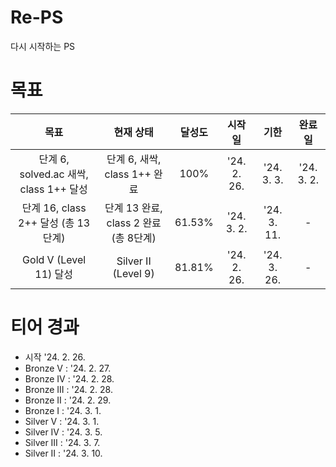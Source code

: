 # Re-PS

다시 시작하는 PS

# 목표

|                  목표                  |               현재 상태               | 달성도 |   시작일    |    기한     |   완료일   |
| :------------------------------------: | :-----------------------------------: | :----: | :---------: | :---------: | :--------: |
| 단계 6, solved.ac 새싹, class 1++ 달성 |     단계 6, 새싹, class 1++ 완료      |  100%  | '24. 2. 26. | '24. 3. 3.  | '24. 3. 2. |
|  단계 16, class 2++ 달성 (총 13단계)   | 단계 13 완료, class 2 완료 (총 8단계) | 61.53% | '24. 3. 2.  | '24. 3. 11. |     -      |
|         Gold V (Level 11) 달성         |          Silver II (Level 9)          | 81.81% | '24. 2. 26. | '24. 3. 26. |     -      |

# 티어 경과

- 시작 '24. 2. 26.
- Bronze V : '24. 2. 27.
- Bronze IV : '24. 2. 28.
- Bronze III : '24. 2. 28.
- Bronze II : '24. 2. 29.
- Bronze I : '24. 3. 1.
- Silver V : '24. 3. 1.
- Silver IV : '24. 3. 5.
- Silver III : '24. 3. 7.
- Silver II : '24. 3. 10.
